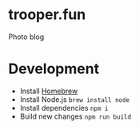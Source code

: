 # trooper.fun
Photo blog

# Development
- Install [Homebrew](https://brew.sh/)
- Install Node.js `brew install node`
- Install dependencies `npm i`
- Build new changes `npm run build`

